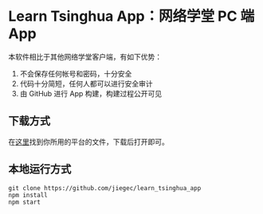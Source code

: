 # Learn Tsinghua App：网络学堂 PC 端 App

本软件相比于其他网络学堂客户端，有如下优势：

1. 不会保存任何帐号和密码，十分安全
2. 代码十分简短，任何人都可以进行安全审计
3. 由 GitHub 进行 App 构建，构建过程公开可见

## 下载方式

在[这里](https://github.com/jiegec/learn_tsinghua_app/releases)找到你所用的平台的文件，下载后打开即可。

## 本地运行方式

```shell
git clone https://github.com/jiegec/learn_tsinghua_app
npm install
npm start
```
